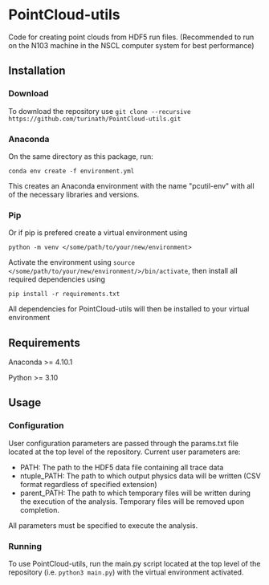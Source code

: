 # PointCloud-utils

Code for creating point clouds from HDF5 run files. (Recommended to run on the N103 machine in the NSCL computer
system for best performance)

## Installation

### Download

To download the repository use `git clone --recursive https://github.com/turinath/PointCloud-utils.git`

### Anaconda

On the same directory as this package, run:

```[bash]
conda env create -f environment.yml
```

This creates an Anaconda environment with the name "pcutil-env" with all of the necessary libraries and versions.

### Pip

Or if pip is prefered create a virtual environment using

```[bash]
python -m venv </some/path/to/your/new/environment>
```

Activate the environment using `source </some/path/to/your/new/environment/>/bin/activate`, then install all required dependencies using

```[bash]
pip install -r requirements.txt
```

All dependencies for PointCloud-utils will then be installed to your virtual environment

## Requirements

Anaconda >= 4.10.1

Python >= 3.10

## Usage

### Configuration

User configuration parameters are passed through the params.txt file located at the top level of the repository. Current user parameters are:

- PATH: The path to the HDF5 data file containing all trace data
- ntuple_PATH: The path to which output physics data will be written (CSV format regardless of specified extension)
- parent_PATH: The path to which temporary files will be written during the execution of the analysis. Temporary files will be removed upon completion.

All parameters must be specified to execute the analysis.

### Running

To use PointCloud-utils, run the main.py script located at the top level of the repository (i.e. `python3 main.py`) with the virtual environment activated.
